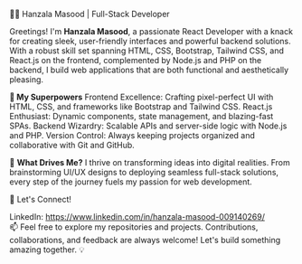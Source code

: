 👨‍💻 Hanzala Masood | Full-Stack Developer

Greetings! I'm **Hanzala Masood**, a passionate React Developer with a knack for creating sleek, user-friendly interfaces and powerful backend solutions. With a robust skill set spanning HTML, CSS, Bootstrap, Tailwind CSS, and React.js on the frontend, complemented by Node.js and PHP on the backend, I build web applications that are both functional and aesthetically pleasing.

**🚀 My Superpowers**
Frontend Excellence: Crafting pixel-perfect UI with HTML, CSS, and frameworks like Bootstrap and Tailwind CSS.
React.js Enthusiast: Dynamic components, state management, and blazing-fast SPAs.
Backend Wizardry: Scalable APIs and server-side logic with Node.js and PHP.
Version Control: Always keeping projects organized and collaborative with Git and GitHub.

🌟 **What Drives Me?**
I thrive on transforming ideas into digital realities. From brainstorming UI/UX designs to deploying seamless full-stack solutions, every step of the journey fuels my passion for web development.

🔗 Let's Connect!

LinkedIn: https://www.linkedin.com/in/hanzala-masood-009140269/  
📫 Feel free to explore my repositories and projects. Contributions, collaborations, and feedback are always welcome! Let's build something amazing together. 💡
